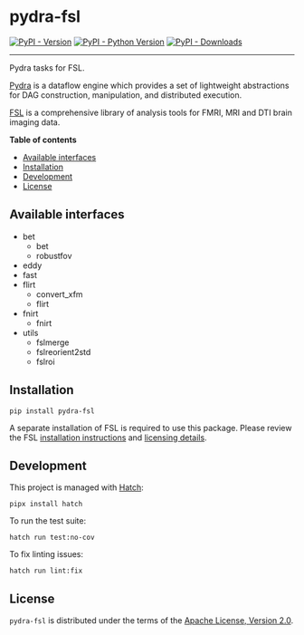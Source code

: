 # pydra-fsl

[![PyPI - Version][pypi-version]][pypi-project]
[![PyPI - Python Version][pypi-pyversions]][pypi-project]
[![PyPI - Downloads][pypi-downloads]][pypi-project]

----

Pydra tasks for FSL.

[Pydra][pydra] is a dataflow engine which provides
a set of lightweight abstractions for DAG
construction, manipulation, and distributed execution.

[FSL][fsl] is a comprehensive library of analysis tools
for FMRI, MRI and DTI brain imaging data.

**Table of contents**

- [Available interfaces](#available-interfaces)
- [Installation](#installation)
- [Development](#development)
- [License](#license)

## Available interfaces

- bet
    - bet
    - robustfov
- eddy
- fast
- flirt
    - convert_xfm
    - flirt
- fnirt
    - fnirt
- utils
    - fslmerge
    - fslreorient2std
    - fslroi

## Installation

```console
pip install pydra-fsl
```

A separate installation of FSL is required to use this package.
Please review the FSL [installation instructions][fsl-install]
and [licensing details][fsl-license].

## Development

This project is managed with [Hatch][hatch]:

```console
pipx install hatch
```

To run the test suite:

```console
hatch run test:no-cov
```

To fix linting issues:

```console
hatch run lint:fix
```

## License

`pydra-fsl` is distributed under the terms of the [Apache License, Version 2.0][license].

[pypi-project]: https://pypi.org/project/pydra-fsl

[pypi-version]: https://img.shields.io/pypi/v/pydra-fsl.svg

[pypi-pyversions]: https://img.shields.io/pypi/pyversions/pydra-fsl.svg

[pypi-downloads]: https://static.pepy.tech/badge/pydra-fsl

[pydra]: https://pydra.readthedocs.io/

[fsl]: https://fsl.fmrib.ox.ac.uk/fsl/fslwiki/FSL

[fsl-install]: https://fsl.fmrib.ox.ac.uk/fsl/fslwiki/FslInstallation

[fsl-license]: https://fsl.fmrib.ox.ac.uk/fsl/fslwiki/Licence

[hatch]: https://hatch.pypa.io/

[license]: https://spdx.org/licenses/Apache-2.0.html
